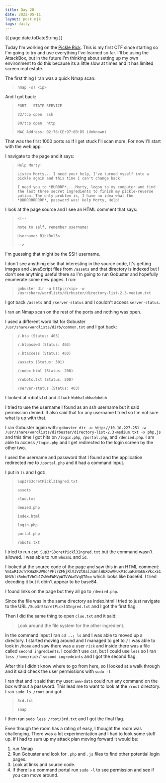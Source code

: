```yaml
---
title: Day 28
date: 2022-05-11
layout: post.njk
tags: daily
---
```


{{ page.date.toDateString }}

Today I'm working on the [Pickle Rick](https://tryhackme.com/room/picklerick). This is my first CTF since starting so I'm going to try and use everything I've learned so far. I'll be using the AttackBox, but in the future I'm thinking about setting up my own environment to do this because its a little slow at times and it has limited screen real estate.

The first thing I ran was a quick Nmap scan:
>`nmap -sT <ip>`

And I got back:
>`PORT   STATE SERVICE`
>
>`22/tcp open  ssh`
>
>`80/tcp open  http`
>
>`MAC Address: 02:76:CE:97:8B:D5 (Unknown)`

That was the first 1000 ports so If I get stuck I'll scan more. For now I'll start with the web app.

I navigate to the page and it says:
>`Help Morty!`
>
>`Listen Morty... I need your help, I've turned myself into a pickle again and this time I can't change back!`
>
>`I need you to *BURRRP*....Morty, logon to my computer and find the last three secret ingredients to finish my pickle-reverse potion. The only problem is, I have no idea what the *BURRRRRRRRP*, password was! Help Morty, Help!`

I look at the page source and I see an HTML comment that says:
>`<!--`
>
>`Note to self, remember username!`
>
>`Username: R1ckRul3s`
>
>`-->`

I'm guessing that might be the SSH username.

I don't see anything else that interesting in the source code, It's getting images and JavaScript files from `/assets` and that directory is indexed but I don't see anything useful there so I'm going to run Gobuster and hopefully enumerate some new pages. I run:
>`gobuster dir -u http://<ip> -w /usr/share/wordlists/dirbuster/directory-list-2.3-medium.txt`

I got back `/assets` and `/server-status` and I couldn't access `server-status`.

I ran an Nmap scan on the rest of the ports and nothing was open.

I used a different word list for Gobuster `/usr/share/wordlists/dirb/common.txt` and I got back:
>`/.hta (Status: 403)`
>
>`/.htpasswd (Status: 403)`
>
>`/.htaccess (Status: 403)`
>
>`/assets (Status: 301)`
>
>`/index.html (Status: 200)`
>
>`/robots.txt (Status: 200)`
>
>`/server-status (Status: 403)`

I looked at robots.txt and it had:
`Wubbalubbadubdub`

I tried to use the username I found as an ssh username but it said permission denied. It also said that for any username I tried so I'm not sure what is up with that.

I ran Gobuster again with: `gobuster dir -u http://10.10.227.251 -w /usr/share/wordlists/dirbuster/directory-list-2.3-medium.txt -x php,js`
and this time I got hits on `/login.php`, `/portal.php`, and `/denied.php`. I am able to access `/login.php` and I get redirected to the login screen by the other two.

I used the username and password that I found and the application redirected me to `/portal.php` and it had a command input.

I put in `ls` and I got:
>`Sup3rS3cretPickl3Ingred.txt`
>
>`assets`
>
>`clue.txt`
>
>`denied.php`
>
>`index.html`
>
>`login.php`
>
>`portal.php`
>
>`robots.txt`

I tried to run `cat Sup3rS3cretPickl3Ingred.txt` but the command wasn't allowed. I was able to run `whoami` and `id`.

I looked at the source code of the page and saw this in an HTML comment: `Vm1wR1UxTnRWa2RUV0d4VFlrZFNjRlV3V2t0alJsWnlWbXQwVkUxV1duaFZNakExVkcxS1NHVkliRmhoTVhCb1ZsWmFWMVpWTVVWaGVqQT0==` which looks like base64.
I tried decoding it but it didn't appear to be base64.

I found links on the page but they all go to `/denied.php`.

Since the file was in the same directory as index.html I tried to just navigate to the URL `/Sup3rS3cretPickl3Ingred.txt` and I got the first flag.

Then I did the same thing to open `clue.txt` and it said:
>Look around the file system for the other ingredient.

In the command input I ran `cd ..; ls` and I was able to moved up a directory.
I started moving around and I managed to get to `/` I was able to look in `/home` and saw there was a user `rick` and inside there was a file called `second ingredients`. I couldn't use `cat`, but I could use `less` so I ran `less /home/rick/'second ingredeints` and I got the second flag.

After this I didn't know where to go from here, so I looked at a walk through and it said check the user permissions with `sudo -l`

I ran that and it said that my user: `www-data` could run any command on the box without a password. This lead me to want to look at the `/root` directory. I ran `sudo ls /root` and got:
>`3rd.txt`
>
>`snap`

I then ran `sudo less /root/3rd.txt` and I got the final flag.

Even though the room has a rating of easy, I thought the room was challenging. There was a lot experimentation and I had to look some stuff up. If I had to sum up my attack plan moving forward it would be:
1. run Nmap
2. Run Gobuster and look for `.php` and `.js` files to find other potential login pages.
3. Look at links and source code.
4. If there is a command portal run `sudo -l` to see permission and see if you can move around.






